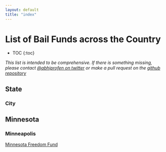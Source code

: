 ```yaml
---
layout: default
title: "index"
---
```


# List of Bail Funds across the Country

* TOC
{:toc}

*This list is intended to be comprehensive. If there is something missing, please contact [@abhiprofen on twitter](https://twitter.com/abhiprofen) or make a pull request on the [github repository](https://github.com/bailfunds/bailfunds.github.io)*

## State
### City

## Minnesota
### Minneapolis

[Minnesota Freedom Fund](https://minnesotafreedomfund.org/)